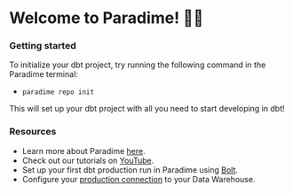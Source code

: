 # Welcome to Paradime! 🤘🚀

### Getting started

To initialize your dbt project, try running the following command in the Paradime terminal:
- `paradime repo init`

This will set up your dbt project with all you need to start developing in dbt!

### Resources
- Learn more about Paradime [here](https://docs.paradime.io/app-help/welcome-to-paradime.io/readme).
- Check out our tutorials on [YouTube](https://www.youtube.com/@paradimelabs).
- Set up your first dbt production run in Paradime using [Bolt](https://docs.paradime.io/app-help/bolt-scheduler/running-dbt-tm-in-production).
- Configure your [production connection](https://docs.paradime.io/app-help/connections/connect-to-your-data-warehouse/production-environment) to your Data Warehouse.

